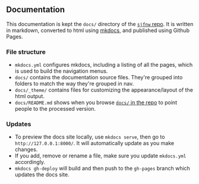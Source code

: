 ## Documentation

This documentation is kept the `docs/` directory of the [`sjfnw` repo](https://github.com/aisapatino/sjfnw). It is written in markdown, converted to html using [mkdocs](http://www.mkdocs.org/), and published using Github Pages.

### File structure

- `mkdocs.yml` configures mkdocs, including a listing of all the pages, which is used to build the navigation menus.
- `docs/` contains the documentation source files. They're grouped into folders to match the way they're grouped in nav.
- `docs/_theme/` contains files for customizing the appearance/layout of the html output.
- `docs/README.md` shows when you browse [`docs/` in the repo](https://github.com/aisapatino/sjfnw/tree/master/docs) to point people to the processed version.

### Updates

- To preview the docs site locally, use `mkdocs serve`, then go to `http://127.0.0.1:8000/`. It will automatically update as you make changes.
- If you add, remove or rename a file, make sure you update `mkdocs.yml` accordingly.
- `mkdocs gh-deploy` will build and then push to the `gh-pages` branch which updates the docs site.
